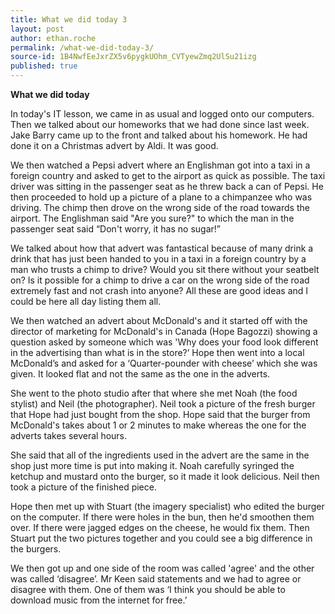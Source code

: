 ```yaml
---
title: What we did today 3
layout: post
author: ethan.roche
permalink: /what-we-did-today-3/
source-id: 1B4NwfEeJxrZX5v6pygkUOhm_CVTyewZmq2UlSu21izg
published: true
---
```

**What we did today**

In today's IT lesson, we came in as usual and logged onto our computers. Then we talked about our homeworks that we had done since last week. Jake Barry came up to the front and talked about his homework. He had done it on a Christmas advert by Aldi. It was good.

We then watched a Pepsi advert where an Englishman got into a taxi in a foreign country and asked to get to the airport as quick as possible. The taxi driver was sitting in the passenger seat as he threw back a can of Pepsi. He then proceeded to hold up a picture of a plane to a chimpanzee who was driving. The chimp then drove on the wrong side of the road towards the airport. The Englishman said "Are you sure?" to which the man in the passenger seat said “Don't worry, it has no sugar!”	

We talked about how that advert was fantastical because of many drink a drink that has just been handed to you in a taxi in a foreign country by a man who trusts a chimp to drive? Would you sit there without your seatbelt on? Is it possible for a chimp to drive a car on the wrong side of the road extremely fast and not crash into anyone? All these are good ideas and I could be here all day listing them all.

We then watched an advert about McDonald's and it started off with the director of marketing for McDonald's in Canada (Hope Bagozzi) showing a question asked by someone which was 'Why does your food look different in the advertising than what is in the store?’ Hope then went into a local McDonald’s and asked for a ‘Quarter-pounder with cheese’ which she was given. It looked flat and not the same as the one in the adverts. 	

She went to the photo studio after that where she met Noah (the food stylist) and Neil (the photographer). Neil took a picture of the fresh burger that Hope had just bought from the shop. Hope said that the burger from McDonald's takes about 1 or 2 minutes to make whereas the one for the adverts takes several hours.	

She said that all of the ingredients used in the advert are the same in the shop just more time is put into making it. Noah carefully syringed the ketchup and mustard onto the burger, so it made it look delicious. Neil then took a picture of the finished piece.	

Hope then met up with Stuart (the imagery specialist) who edited the burger on the computer. If there were holes in the bun, then he'd smoothen them over. If there were jagged edges on the cheese, he would fix them. Then Stuart put the two pictures together and you could see a big difference in the burgers.	

We then got up and one side of the room was called 'agree' and the other was called ‘disagree’. Mr Keen said statements and we had to agree or disagree with them. One of them was ‘I think you should be able to download music from the internet for free.’     

